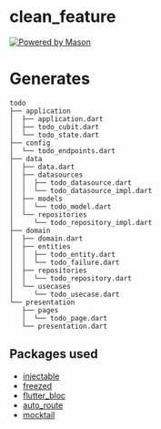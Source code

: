 # clean_feature

[![Powered by Mason](https://img.shields.io/endpoint?url=https%3A%2F%2Ftinyurl.com%2Fmason-badge)](https://github.com/felangel/mason)

# Generates

```
todo
├── application
│  ├── application.dart
│  ├── todo_cubit.dart
│  └── todo_state.dart
├── config
│  └── todo_endpoints.dart
├── data
│  ├── data.dart
│  ├── datasources
│  │  ├── todo_datasource.dart
│  │  └── todo_datasource_impl.dart
│  ├── models
│  │  └── todo_model.dart
│  └── repositories
│     └── todo_repository_impl.dart
├── domain
│  ├── domain.dart
│  ├── entities
│  │  ├── todo_entity.dart
│  │  └── todo_failure.dart
│  ├── repositories
│  │  └── todo_repository.dart
│  └── usecases
│     └── todo_usecase.dart
└── presentation
   ├── pages
   │  └── todo_page.dart
   └── presentation.dart

```

## Packages used

- [injectable](https://pub.dev/packages/injectable)
- [freezed](https://pub.dev/packages/freezed)
- [flutter_bloc](https://pub.dev/packages/flutter_bloc)
- [auto_route](https://pub.dev/packages/auto_route)
- [mocktail](https://pub.dev/packages/mocktail)
